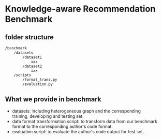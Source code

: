 # Knowledge-aware Recommendation Benchmark

## folder structure

```bash
/benchmark
    /datasets
        /dataset1
            xxx
        /dataset2
            xxx
    /scripts
        /format_trans.py
        /evaluation.py
```

## What we provide in benchmark

* datasets: including heterogeneous graph and the corresponding training, developing and testing set.
* data format transformation script: to transform data from our benchmark format to the corresponding author's code format.
* evaluation script: to evaluate the author's code output for test set.
